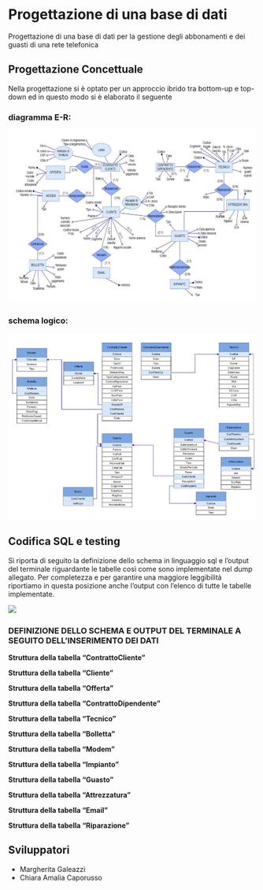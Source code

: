 # Progettazione di una base di dati

Progettazione di una base di dati per la gestione degli abbonamenti e dei guasti di una rete telefonica


## Progettazione Concettuale

Nella progettazione si è optato per un approccio ibrido tra bottom-up e top-down ed in questo modo si è elaborato il seguente 
### diagramma E-R:
![Diagramma E-R](https://github.com/MargheritaGaleazzi/Progetto-Database/blob/main/immagini%20query%20database/1.jpg)
### schema logico:
![Schema logico](https://github.com/MargheritaGaleazzi/Progetto-Database/blob/main/immagini%20query%20database/2.jpg)

## Codifica SQL e testing
Si riporta di seguito la definizione dello schema in linguaggio sql e l’output del terminale riguardante le tabelle così come sono implementate nel dump allegato. Per completezza e per garantire una maggiore leggibilità riportiamo in questa posizione anche l’output con l’elenco di tutte le tabelle implementate.

![](https://github.com/MargheritaGaleazzi/Progetto-Database/blob/main/immagini%20query%20database/showtables.png)

### DEFINIZIONE DELLO SCHEMA E OUTPUT DEL TERMINALE A SEGUITO DELL’INSERIMENTO DEI DATI 
**Struttura della tabella “ContrattoCliente”**

**Struttura della tabella “Cliente”**

**Struttura della tabella “Offerta”**

**Struttura della tabella “ContrattoDipendente”**

**Struttura della tabella “Tecnico”**

**Struttura della tabella “Bolletta”**

**Struttura della tabella “Modem”**

**Struttura della tabella “Impianto”**

**Struttura della tabella “Guasto”**

**Struttura della tabella “Attrezzatura”**

**Struttura della tabella “Email”**

**Struttura della tabella “Riparazione”**

## Sviluppatori

 - Margherita Galeazzi
 - Chiara Amalia Caporusso
